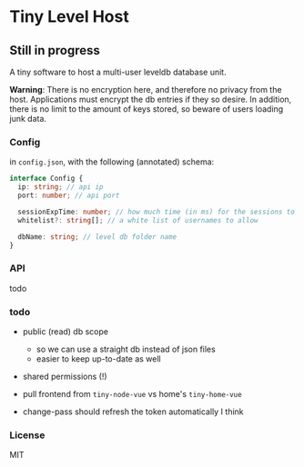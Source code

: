 # Tiny Level Host

## Still in progress

A tiny software to host a multi-user leveldb database unit.

**Warning**: There is no encryption here, and therefore no privacy
from the host. Applications must encrypt the db entries if they so desire.
In addition, there is no limit to the amount of keys stored, so beware
of users loading junk data.

### Config

in `config.json`, with the following (annotated) schema:

```typescript
interface Config {
  ip: string; // api ip
  port: number; // api port

  sessionExpTime: number; // how much time (in ms) for the sessions to expire
  whitelist?: string[]; // a white list of usernames to allow

  dbName: string; // level db folder name
}
```

### API

todo

### todo

- public (read) db scope
  - so we can use a straight db instead of json files
  - easier to keep up-to-date as well
- shared permissions (!)
- pull frontend from `tiny-node-vue` vs home's `tiny-home-vue`

- change-pass should refresh the token automatically I think

### License

MIT
